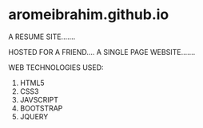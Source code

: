 # aromeibrahim.github.io
A RESUME SITE.......

HOSTED FOR A FRIEND....
A SINGLE PAGE WEBSITE.......

WEB TECHNOLOGIES USED:
1. HTML5
2. CSS3
3. JAVSCRIPT
4. BOOTSTRAP
5. JQUERY
